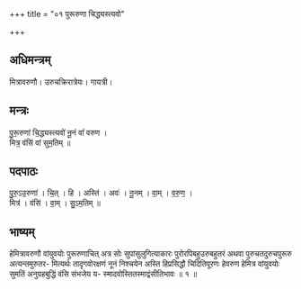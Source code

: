 +++
title = "०१ पुरूरुणा चिद्ध्यस्त्यवो"

+++
## अधिमन्त्रम्
मित्रावरुणौ। उरुचक्रिरात्रेयः। गायत्री।

## मन्त्रः
पु॒रू॒रुणा॑ चि॒द्ध्यस्त्यवो॑ नू॒नं वां॑ वरुण ।  
मित्र॒ वंसि॑ वां सुम॒तिम् ॥

## पदपाठः
पु॒रु॒ऽउ॒रुणा॑ । चि॒त् । हि । अस्ति॑ । अवः॑ । नू॒नम् । वा॒म् । व॒रु॒ण॒ ।  
मित्र॑ । वंसि॑ । वा॒म् । सु॒ऽम॒तिम् ॥

## भाष्यम्
हेमित्रावरुणौ वांयुवयोः पुरूरुणाचित् अत्र सोः सुपांसुलुगित्याकारः पुरोरपिबहुउरुबहुतरं अथवा पुरुचतदुरुचपुरूरु अत्यन्तमुरुतर- मित्यर्थः तादृगवोरक्षणं नूनं निश्चयेन अस्ति हिप्रसिद्धौ चिदितिपूरणः हेवरुण हेमित्र वांयुवयोः सुमतिं अनुग्रहबुद्धिं वंसि संभजेय य- स्मादवोस्तितस्माद्वंसीतिभावः ॥ १ ॥